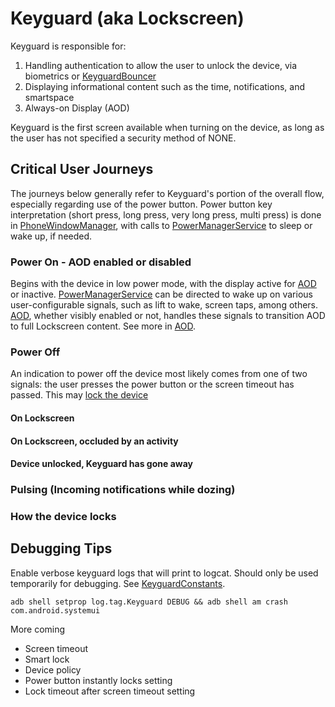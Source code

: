 # Keyguard (aka Lockscreen)

Keyguard is responsible for:

1. Handling authentication to allow the user to unlock the device, via biometrics or [KeyguardBouncer][1]
2. Displaying informational content such as the time, notifications, and smartspace
3. Always-on Display (AOD)

Keyguard is the first screen available when turning on the device, as long as the user has not specified a security method of NONE.

## Critical User Journeys

The journeys below generally refer to Keyguard's portion of the overall flow, especially regarding use of the power button. Power button key interpretation (short press, long press, very long press, multi press) is done in [PhoneWindowManager][4], with calls to [PowerManagerService][2] to sleep or wake up, if needed.

### Power On - AOD enabled or disabled

Begins with the device in low power mode, with the display active for [AOD][3] or inactive. [PowerManagerService][2] can be directed to wake up on various user-configurable signals, such as lift to wake, screen taps, among others. [AOD][2], whether visibly enabled or not, handles these signals to transition AOD to full Lockscreen content. See more in [AOD][3].

### Power Off

An indication to power off the device most likely comes from one of two signals: the user presses the power button or the screen timeout has passed. This may [lock the device](#How-the-device-locks)

#### On Lockscreen

#### On Lockscreen, occluded by an activity

#### Device unlocked, Keyguard has gone away

### Pulsing (Incoming notifications while dozing)

### How the device locks

## Debugging Tips
Enable verbose keyguard logs that will print to logcat. Should only be used temporarily for debugging. See [KeyguardConstants][5].
```
adb shell setprop log.tag.Keyguard DEBUG && adb shell am crash com.android.systemui
```

More coming
* Screen timeout
* Smart lock
* Device policy
* Power button instantly locks setting
* Lock timeout after screen timeout setting


[1]: /frameworks/base/packages/SystemUI/docs/device-entry/bouncer.md
[2]: /com/android/server/power/PowerManagerService.java
[3]: /frameworks/base/packages/SystemUI/docs/device-entry/doze.md
[4]: /com/android/server/policy/PhoneWindowManager.java
[5]: /frameworks/base/packages/SystemUI/src/com/android/keyguard/KeyguardConstants.java
